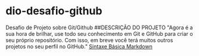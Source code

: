# dio-desafio-github
Desafio de Projeto sobre Git/Github
##DESCRIÇÃO DO PROJETO
"Agora é a sua hora de brilhar, use todo seu conhecimento em Git e GitHub para criar o seu próprio repositório. Com isso, em breve você terá muitos outros projetos no seu perfil no GitHub."
[Sintaxe Básica Markdown](http://markdownguide.org/basic-syntax/)

